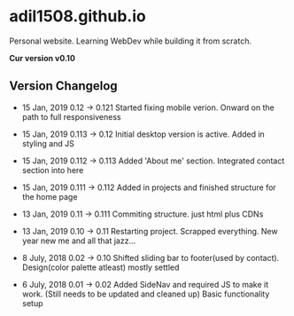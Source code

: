 # adil1508.github.io
Personal website. 
Learning WebDev while building it from scratch.

**Cur version v0.10**


## Version Changelog

* 15 Jan, 2019
0.12 -> 0.121
Started fixing mobile verion. Onward on the path to full responsiveness

* 15 Jan, 2019
0.113 -> 0.12
Initial desktop version is active. Added in styling and JS

* 15 Jan, 2019
0.112 -> 0.113
Added 'About me' section. Integrated contact section into here

* 15 Jan, 2019
0.111 -> 0.112
Added in projects and finished structure for the home page

* 13 Jan, 2019
0.11 -> 0.111
Commiting structure. just html plus CDNs

* 13 Jan, 2019
0.10 -> 0.11
Restarting project. Scrapped everything. New year new me and all that jazz...

* 8 July, 2018
0.02 -> 0.10
Shifted sliding bar to footer(used by contact). Design(color palette atleast) mostly settled

* 6 July, 2018
0.01 -> 0.02
Added SideNav and required JS to make it work. (Still needs to be updated and cleaned up) Basic functionality setup

